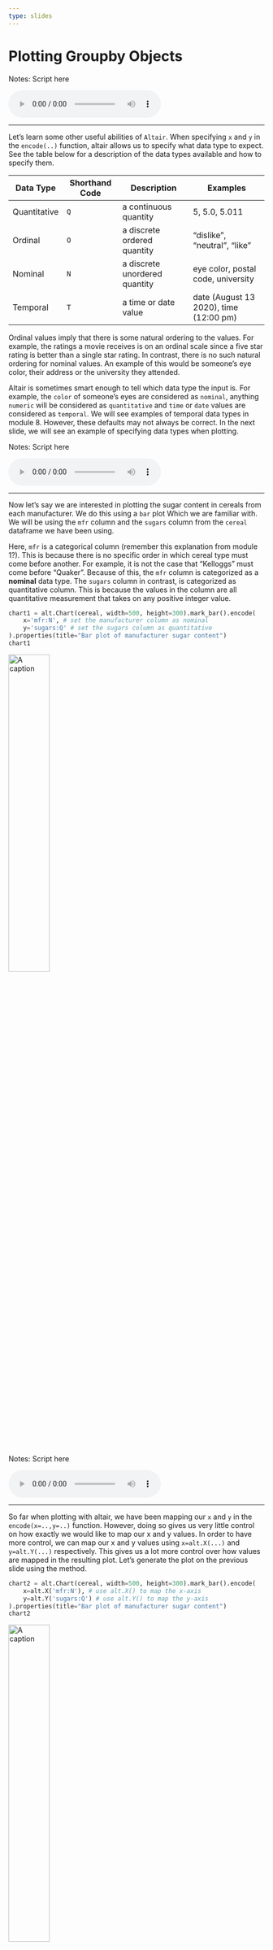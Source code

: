 ```yaml
---
type: slides
---
```


# Plotting Groupby Objects

Notes: Script here

<html>

<audio controls >

<source src="/placeholder_audio.mp3" />

</audio>

</html>

---

Let’s learn some other useful abilities of `Altair`. When specifying `x`
and `y` in the `encode(..)` function, altair allows us to specify what
data type to expect. See the table below for a description of the data
types available and how to specify them.

| Data Type    | Shorthand Code | Description                   | Examples                               |
| ------------ | -------------- | ----------------------------- | -------------------------------------- |
| Quantitative | `Q`            | a continuous quantity         | 5, 5.0, 5.011                          |
| Ordinal      | `O`            | a discrete ordered quantity   | “dislike”, “neutral”, “like”           |
| Nominal      | `N`            | a discrete unordered quantity | eye color, postal code, university     |
| Temporal     | `T`            | a time or date value          | date (August 13 2020), time (12:00 pm) |

Ordinal values imply that there is some natural ordering to the values.
For example, the ratings a movie receives is on an ordinal scale since a
five star rating is better than a single star rating. In contrast, there
is no such natural ordering for nominal values. An example of this would
be someone’s eye color, their address or the university they attended.

Altair is sometimes smart enough to tell which data type the input is.
For example, the `color` of someone’s eyes are considered as `nominal`,
anything `numeric` will be considered as `quantitative` and `time` or
`date` values are considered as `temporal`. We will see examples of
temporal data types in module 8. However, these defaults may not always
be correct. In the next slide, we will see an example of specifying data
types when plotting.

Notes: Script here

<html>

<audio controls >

<source src="/placeholder_audio.mp3" />

</audio>

</html>

---

Now let’s say we are interested in plotting the sugar content in cereals
from each manufacturer. We do this using a `bar` plot Which we are
familiar with. We will be using the `mfr` column and the `sugars` column
from the `cereal` dataframe we have been using.

Here, `mfr` is a categorical column (remember this explanation from
module 1?). This is because there is no specific order in which cereal
type must come before another. For example, it is not the case that
“Kelloggs” must come before “Quaker”. Because of this, the `mfr`
column is categorized as a **nominal** data type. The `sugars` column in
contrast, is categorized as quantitative column. This is because the
values in the column are all quantitative measurement that takes on any
positive integer value.

``` python
chart1 = alt.Chart(cereal, width=500, height=300).mark_bar().encode(
    x='mfr:N', # set the manufacturer column as nominal
    y='sugars:Q' # set the sugars column as quantitative
).properties(title="Bar plot of manufacturer sugar content")
chart1
```
<img src="/module2/chart1.png" alt="A caption" width="40%" />

Notes: Script here

<html>

<audio controls >

<source src="/placeholder_audio.mp3" />

</audio>

</html>

---

So far when plotting with altair, we have been mapping our `x` and `y`
in the `encode(x=..,y=..)` function. However, doing so gives us very
little control on how exactly we would like to map our x and y values.
In order to have more control, we can map our x and y values using
`x=alt.X(...)` and `y=alt.Y(...)` respectively. This gives us a lot more
control over how values are mapped in the resulting plot. Let’s generate
the plot on the previous slide using the method.

``` python
chart2 = alt.Chart(cereal, width=500, height=300).mark_bar().encode(
    x=alt.X('mfr:N'), # use alt.X() to map the x-axis
    y=alt.Y('sugars:Q') # use alt.Y() to map the y-axis
).properties(title="Bar plot of manufacturer sugar content")
chart2
```
<img src="/module2/chart2.png" alt="A caption" width="40%" />

Notes: Script here

<html>

<audio controls >

<source src="/placeholder_audio.mp3" />

</audio>

</html>

---

There is another type of plot we can make using Altair. Let’s say we
were interested in visualizing a grouping of the number of `calories`
into various ranges from the cereal dataset. A `histogram` would be an
ideal plot for this type of task. A histogram is similar to a `bar`
chart except that it groups quantitative data into `ranges`, and the
height of each bar shows the frequency of each range. We demonstrate how
to create a `histogram` using Altair in the next slide.

---

For example, we can generate a `histogram` plot of the `calories` column
in the cereal dataframe. This will enable us to see the various values
of calories and how many times they occur. To make a histogram, we use
the `mark_bar()` function. In the `encode()` function, we specify the
x-axis as calories. However, since we are creating a histogram, we
specify the y-axis as `count:Q` to get the height of each calorie bar.

``` python
chart3 = alt.Chart(cereal, width=500, height=300).mark_bar().encode(
    x=alt.X('calories:Q'), # set x-axis as calories 
    y=alt.Y('count():Q') # set the y-axis as the occurrence count for each calorie value
).properties(title="Histogram plot of cereal calorie content")
chart3
```
<img src="/module2/chart3.png" alt="A caption" width="35%" />

Notice that we have used `count()` to compute the frequency of each of
the ranges of the calorie content in cereal dataframe.

Notes: Script here

<html>

<audio controls >

<source src="/placeholder_audio.mp3" />

</audio>

</html>

---

Previously in module 1, when making bar plots, we used the `count()`
argument extensively. This argument helps us count the occurrences of
elements within the `x` variable. This is useful for creating both bar
plots and histograms. The count argument can be used to create both a
histogram and a bar plot since it is used to count the frequency of
elements within the `x` variable.

---

Altair also gives us the ability to change the ranges of the bar widths
or `bins` that the data is grouped into. This may be useful when viewing
a dataset with lots of different values. Also, having control over the
number of bins in a histogram may help to make visualization easier
which will make the plots easier to digest. If we wanted to change the
number of bins in the previous plot, we can use the
`bin=alt.Bin(maxbins=..)` in `alt.X()` argument to set a value for the
number of bins. Lets set the number of bins in the previous plot to `20`
by setting `bin=alt.Bin(maxbins=20)`.

``` python
chart4 = alt.Chart(cereal, width=500, height=300).mark_bar().encode(
    x=alt.X('calories:Q', bin=alt.Bin(maxbins=20)), # set max number of bins to 50
    y=alt.Y('count():Q')
).properties(title="Histogram of cereal calorie content with bins = 20")
chart4
```
<img src="/module2/chart4.png" alt="A caption" width="35%" />

Notice how the number of groups have changed and the histogram is much
easier to digest compared to the previous one.

Notes: Script here

<html>

<audio controls >

<source src="/placeholder_audio.mp3" />

</audio>

</html>

---

When plotting with Altair, the `x` and `y` axis are labeled with the
default column names. However, this may not always be ideal since column
names may not always be informative. The plot below is an example of
this. Take the `mfr` column in our cereal dataframe as another example,
if we did not know beforehand that this meant manufacturer, it would be
hard to guess this from a plot. Luckily Altair allows us to set custom
axis `titles` using the `title=""` argument.

<img src="/module2/chart4.png" alt="A caption" width="35%" />

Notes: Script here

<html>

<audio controls >

<source src="/placeholder_audio.mp3" />

</audio>

</html>

---

Let’s see how we can change the x and y axis titles using Altair. We
will see how this works by providing more informative axis titles to the
bar plot we made for the sugar content for each manufacturer previously.

``` python
chart5 = alt.Chart(cereal, width=500, height=300).mark_bar().encode(
    x=alt.X('mfr:N', title="Cereal manufacturer"), # use alt.X() to map the x-axis
    y=alt.Y('sugars:Q', title="Sugar content") # use alt.Y() to map the y-axis
).properties(title="Bar plot of manufacturer sugar content")
chart5
```
<img src="/module2/chart5.png" alt="A caption" width="40%" />

Notes: Script here

<html>

<audio controls >

<source src="/placeholder_audio.mp3" />

</audio>

</html>

---

Let’s return to the question we asked at the beginning slides of
exercise 25:

*_Which manufacturer has the highest mean sugar content?_*

A nice way of showing our results would be to graph this. A bar chart
like this should do the trick\! However, before doing this, we need a
few tricks under our belt. At the beginning slides of exercise 25, we
used the `groupby(by='mfr')` function and then took the `mean()` to
compute these values. Lets see what the resulting dataframe looks like.

``` python
sugar_df = pd.DataFrame(cereal.groupby(by='mfr').mean().loc[:, 'sugars'])
sugar_df
```

```out
       sugars
mfr          
A    3.000000
G    7.954545
K    7.565217
N    1.833333
P    8.777778
Q    5.500000
R    6.125000
```

Notes: Script here

<html>

<audio controls >

<source src="/placeholder_audio.mp3" />

</audio>

</html>

---

Notice in the previous slide that `mfr` has now moved to the left of the
dataframe and the label is lower now than the other column labels? This
is because when you apply `groupby()` to a column, this column becomes
the new dataframe index. Although this is a useful feature in many
cases, Altair cannot access the column names of index columns. To deal
with this, we use `reset_index()` which will convert `mfr` to a regular
column again. See below:

``` python
sugar_df = sugar_df.reset_index()
sugar_df
```

```out
  mfr    sugars
0   A  3.000000
1   G  7.954545
2   K  7.565217
3   N  1.833333
4   P  8.777778
5   Q  5.500000
6   R  6.125000
```

We can see that `mfr` column has now moved right and next to the
`sugars` column. The index has also been replaced with integers. Since
our dataframe in in this form, we are able to proceed in plotting the
mean sugar content for each manufacturer.

Notes: Script here

<html>

<audio controls >

<source src="/placeholder_audio.mp3" />

</audio>

</html>

---

Now that we have our `sugar_df` in the correct format, we can proceed.
Using Altair we can plot the `mfr` column which we’ve identified as a
nominal value on the x axis and `sugars` which we agreed was a
quantitative value on the y axis. (Also we can’t forget our title\!)

``` python
chart6 = alt.Chart(sugar_df, width=500, height=300).mark_bar().encode(
    x=alt.X('mfr:N', title="Manufacturer"),
    y=alt.Y('sugars:Q', title="Mean sugar content")
).properties(title="Bar plot of manufacturers mean sugar content")
chart6
```
<img src="/module2/chart6.png" alt="A caption" width="40%" />

Notes: Script here

<html>

5 <audio controls > <source src="/placeholder_audio.mp3" /> </audio>

</html>

---

Let’s go through the steps that were needed to make the plot in the
previous slide.

  - We created a groupby object and calculated the mean for each column
    in the resulting dataframe.  
  - Next, we took the single column we are interested in using `.loc[]`.
  - Since grouping by made `mfr` the new index, we had to use
    `reset_index()` to make `mfr` a column again.
  - Our last action was to generate a bar plot using altair.

Notes: Script here

<html>

<audio controls >

<source src="/placeholder_audio.mp3" />

</audio>

</html>

---

Sometimes sorting a dataframe by quantity helps us obtain observations
quicker. For example, if we sorted the mean sugar content for the
manufacturers before generating the previous plot, it would be easier to
identify which manufacturer produces cereals with the highest mean
calorie content. Altair allows us to sort a column while plotting it.
Sorting can be done on either the x or y axis using the `sort=` in the
`alt.x` or `alt.y` function.. The sort argument takes in either `x` or
`y` to specify which axis to sort by. To specify `descinding` order, we
use `-`, and nothing in order to specify ascending. See the example
below.

``` python
chart7 = alt.Chart(sugar_df, width=500, height=300).mark_bar().encode(
    x=alt.X('mfr:N', sort="y", title="Manufacturer"),  # use sort="y" to sort in ascending order
    y=alt.Y('sugars:Q', title="Mean sugar content")
).properties(title="Bar plot of manufacturers mean sugar content sorted in ascending order")
chart7
```
<img src="/module2/chart7.png" alt="A caption" width="30%" />

This plot shows us immediately that cereals from manufacturer `p` have
the highest mean sugar content.

Notes: Script here

<html>

5 <audio controls > <source src="/placeholder_audio.mp3" /> </audio>

</html>

---

To generate a bar plot of mean calorie content sorted in `descending`
order, we recycle the code from the previous slide. However, we add a
`-` in the `sort=..` argument to specify that we would like to sort in
descending order.

``` python
chart8 = alt.Chart(sugar_df, width=500, height=300).mark_bar().encode(
    x=alt.X('mfr:N', sort="-y", title="Manufacturer"),  # use sort="-y" to sort in descending order
    y=alt.Y('sugars:Q', title="Mean sugar content")
).properties(title="Bar plot of manufacturers mean sugar content sorted in descending order")
chart8
```
<img src="/module2/chart8.png" alt="A caption" width="40%" />

Notes: Script here

<html>

5 <audio controls > <source src="/placeholder_audio.mp3" /> </audio>

</html>

---

<!-- We've added a title before, so there is nothing new there but adding x and y-axis labels is a little different. We can increase the label font sizes using the argument `fontsize`. In this case, we reference our initial plot and use the verb `.set_ylabel()` and `.set_xlabel()` with the desired axis label as an argument and `fontsize` to assign a desired label size.  -->

<!-- To avoid unnecessary information that will be returned otherwise, whatever our last verb being used with our plot (named `sugar_plot) has to be reassigned back to the object. If we did this any other way, we would not have the ability to do more transformations on our plot, or we would get additional information with the plot output.  -->

<!-- ```{python  out.width = '45%', fig.asp = .40} -->

<!-- sugar_plot = (df.groupby(by='mfr') -->

<!--                 .mean() -->

<!--                 .loc[:,'sugars'] -->

<!--                 .plot.bar(title='Mean sugar content among manufacturers') -->

<!--               ) -->

<!-- sugar_plot.set_ylabel('Sugar content (in grams)', fontsize=9) -->

<!-- sugar_plot = sugar_plot.set_xlabel('Manufacturer', fontsize=9) -->

<!-- sugar_plot -->

<!-- ``` -->

<!-- Notes: Script here -->

<!-- <html> -->

<!-- <audio controls > -->

<!--   <source src="/placeholder_audio.mp3" /> -->

<!-- </audio></html> -->

<!-- --- -->

<!-- In the last plot, we used `.loc[:,'sugars']` to select a single column to the plot, however, we can show multiple mean column values in a single plot by selecting more columns. The columns `fat`, `fiber` and `protein` seem like good choices.  -->

<!-- ```{python out.width = '60%', fig.asp = .58} -->

<!-- nutrition_plot = (df.groupby(by='mfr') -->

<!--                     .mean() -->

<!--                     .loc[:, ['fat', 'fiber', 'protein']] -->

<!--                     .plot.bar(title='Mean nutritrion value over different manufacturers') -->

<!--                  ) -->

<!-- nutrition_plot.set_ylabel('Content (in grams)', fontsize=9) -->

<!-- nutrition_plot = nutrition_plot.set_xlabel('Manufacturer', fontsize=9) -->

<!-- nutrition_plot -->

<!-- ``` -->

<!-- If you want high fibre and low fat, consider having N's cereals for breakfast (or lunch or dinner)! -->

<!-- Notes: Script here -->

<!-- <html> -->

<!-- <audio controls > -->

<!--   <source src="/placeholder_audio.mp3" /> -->

<!-- </audio></html> -->

<!-- --- -->

<!-- ## Multiple Grouping  -->

<!-- We can group by multiple columns as well.  -->

<!-- For example we can grouping by not only manufacturer but also by cereal type! All we do is put both both column labels in square brackets within `.groupby()`. -->

<!-- ```{python} -->

<!-- mfr_type_group = df.groupby(by=['mfr', 'type']) -->

<!-- mfr_type_group.groups -->

<!-- ``` -->

<!-- The attribute `ngroups` indicates how many groups there are.   -->

<!-- ```{python} -->

<!-- mfr_type_group.ngroups -->

<!-- ``` -->

<!-- Notes: Script here -->

<!-- <html> -->

<!-- <audio controls > -->

<!--   <source src="/placeholder_audio.mp3" /> -->

<!-- </audio></html> -->

<!-- --- -->

<!-- If we want to get the dataframe of a specific group now, we put the value of each column in parentheses.  -->

<!-- ```{python} -->

<!-- mfr_type_group.get_group(('K', 'Cold')) -->

<!-- ``` -->

<!-- Notes: Script here -->

<!-- <html> -->

<!-- <audio controls > -->

<!--   <source src="/placeholder_audio.mp3" /> -->

<!-- </audio></html> -->

<!-- --- -->

<!-- We can plot in the same way as before  -->

<!-- ```{python fig.width = 13, fig.height = 9,  out.width = '50%'} -->

<!-- type_plot = (df.groupby(by=['mfr', 'type']) -->

<!--                     .mean() -->

<!--                     .loc[:, ['sugars']] -->

<!--                     .plot.bar(title='Mean sugar value over different manufacturers and types')) -->

<!-- type_plot.set_ylabel('Sugar (in grams)', fontsize=16) -->

<!-- type_plot.set_xlabel('Manufacturer and cereal type', fontsize=16) -->

<!-- type_plot -->

<!-- ``` -->

<!-- Notes: Script here -->

<!-- <html> -->

<!-- <audio controls > -->

<!--   <source src="/placeholder_audio.mp3" /> -->

<!-- </audio></html> -->

<!-- --- -->

If all this excites you and you wish to learn more advanced
visualization using **Altair**, come back soon and visit our in
development course **DSCI-031 Exploratory Data Visualization**.

Notes: Script here

<html>

<audio controls >

<source src="/placeholder_audio.mp3" />

</audio>

</html>

---

# Let’s apply what we learned\!

Notes: Script here

<html>

<audio controls >

<source src="/placeholder_audio.mp3" />

</audio>

</html>

